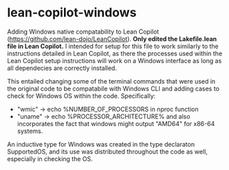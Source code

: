 # lean-copilot-windows
Adding Windows native compatability to Lean Copilot (https://github.com/lean-dojo/LeanCopilot). **Only edited the Lakefile.lean file in Lean Copilot.** I intended for setup for this file to work similarly to the instructions detailed in Lean Copilot, as there the processes used within the Lean Copilot setup instructions will work on a Windows interface as long as all dependecies are correctly installed.

This entailed changing some of the terminal commands that were used in the original code to be compatabile
with Windows CLI and adding cases to check for Windows OS within the code. 
Specifically:
- "wmic" -> echo %NUMBER_OF_PROCESSORS in nproc function
- "uname" -> echo %PROCESSOR_ARCHITECTURE% and also incorporates the fact that windows might output "AMD64" for x86-64 systems.
  
An inductive type for Windows was created in the type declaraton SupportedOS, and 
its use was distributed throughout the code as well, especially in checking the OS.


